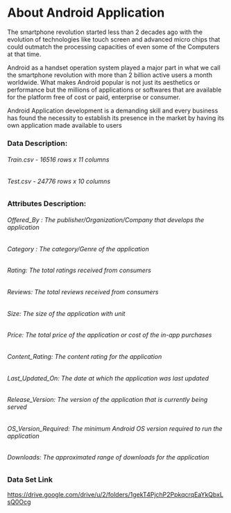 # About Android Application

The smartphone revolution started less than 2 decades ago with   the evolution of technologies like touch screen and advanced micro chips that could outmatch the processing capacities of  even some of the Computers at that time. 

Android as a handset operation system played a major part in what we call the smartphone revolution with more than 2 billion active users a month worldwide. What makes Android popular is not just its aesthetics or performance but the millions of applications or softwares that are available for the platform free of cost or paid, enterprise or consumer.

Android Application development is a demanding skill and every business has found the necessity to establish its presence in the market by having its own application made available to users

### Data Description:

###### Train.csv - 16516 rows x 11 columns
###### Test.csv - 24776 rows x 10 columns

### Attributes Description:

###### Offered_By : The publisher/Organization/Company that develops the application
###### Category : The category/Genre of the application
###### Rating: The total ratings received from consumers
###### Reviews: The total reviews received from consumers
###### Size: The size of the application with unit
###### Price: The total price of the application or cost of the in-app purchases
###### Content_Rating: The content rating for the application
###### Last_Updated_On: The date at which the application was last updated
###### Release_Version: The version of the application that is currently being served
###### OS_Version_Required: The minimum Android OS version required to run the application
###### Downloads: The approximated range of downloads for the application


### Data Set Link
https://drive.google.com/drive/u/2/folders/1gekT4PjchP2PpkqcrqEaYkQbxLsQ0Ocg
